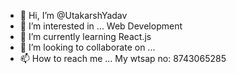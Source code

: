 - 👋 Hi, I’m @UtakarshYadav
- 👀 I’m interested in ... Web Development
- 🌱 I’m currently learning React.js
- 💞️ I’m looking to collaborate on ... 
- 📫 How to reach me ... My wtsap no: 8743065285

<!---
UtakarshYadav/UtakarshYadav is a ✨ special ✨ repository because its `README.md` (this file) appears on your GitHub profile.
You can click the Preview link to take a look at your changes.
--->
